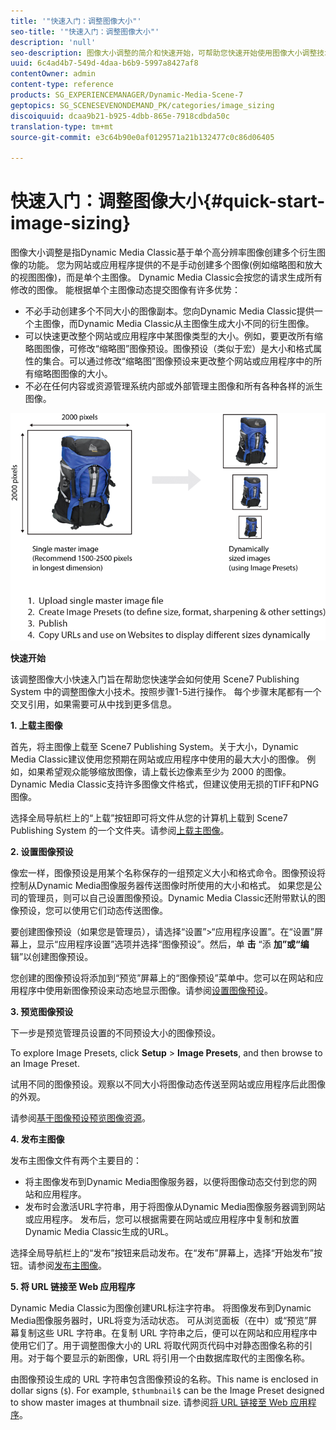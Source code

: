 ```yaml
---
title: '"快速入门：调整图像大小"'
seo-title: '"快速入门：调整图像大小"'
description: 'null'
seo-description: 图像大小调整的简介和快速开始，可帮助您快速开始使用图像大小调整技术。
uuid: 6c4ad4b7-549d-4daa-b6b9-5997a8427af8
contentOwner: admin
content-type: reference
products: SG_EXPERIENCEMANAGER/Dynamic-Media-Scene-7
geptopics: SG_SCENESEVENONDEMAND_PK/categories/image_sizing
discoiquuid: dcaa9b21-b925-4dbb-865e-7918cdbda50c
translation-type: tm+mt
source-git-commit: e3c64b90e0af0129571a21b132477c0c86d06405

---
```



# 快速入门：调整图像大小{#quick-start-image-sizing}

图像大小调整是指Dynamic Media Classic基于单个高分辨率图像创建多个衍生图像的功能。 您为网站或应用程序提供的不是手动创建多个图像(例如缩略图和放大的视图图像)，而是单个主图像。 Dynamic Media Classic会按您的请求生成所有修改的图像。 能根据单个主图像动态提交图像有许多优势：

* 不必手动创建多个不同大小的图像副本。您向Dynamic Media Classic提供一个主图像，而Dynamic Media Classic从主图像生成大小不同的衍生图像。
* 可以快速更改整个网站或应用程序中某图像类型的大小。例如，要更改所有缩略图图像，可修改“缩略图”图像预设。图像预设（类似于宏）是大小和格式属性的集合。可以通过修改“缩略图”图像预设来更改整个网站或应用程序中的所有缩略图图像的大小。
* 不必在任何内容或资源管理系统内部或外部管理主图像和所有各种各样的派生图像。

![您可以从同一高分辨率主文件创建大小不同的多个派生图像。](/help/assets/is_derivative_sizes_popup.png)

**快速开始**

该调整图像大小快速入门旨在帮助您快速学会如何使用 Scene7 Publishing System 中的调整图像大小技术。按照步骤1-5进行操作。 每个步骤末尾都有一个交叉引用，如果需要可从中找到更多信息。

**1. 上载主图像**

首先，将主图像上载至 Scene7 Publishing System。关于大小，Dynamic Media Classic建议使用您预期在网站或应用程序中使用的最大大小的图像。 例如，如果希望观众能够缩放图像，请上载长边像素至少为 2000 的图像。Dynamic Media Classic支持许多图像文件格式，但建议使用无损的TIFF和PNG图像。

选择全局导航栏上的“上载”按钮即可将文件从您的计算机上载到 Scene7 Publishing System 的一个文件夹。请参阅[上载主图像](uploading-master-images.md#uploading_master_images)。

**2. 设置图像预设**

像宏一样，图像预设是用某个名称保存的一组预定义大小和格式命令。图像预设将控制从Dynamic Media图像服务器传送图像时所使用的大小和格式。 如果您是公司的管理员，则可以自己设置图像预设。Dynamic Media Classic还附带默认的图像预设，您可以使用它们动态传送图像。

要创建图像预设（如果您是管理员），请选择“设置”>“应用程序设置”。在“设置”屏幕上，显示“应用程序设置”选项并选择“图像预设”。然后，单 **击** “添 **加”或“编** 辑”以创建图像预设。

您创建的图像预设将添加到“预览”屏幕上的“图像预设”菜单中。您可以在网站和应用程序中使用新图像预设来动态地显示图像。请参阅[设置图像预设](setting-image-presets.md#setting_up_image_presets)。

**3. 预览图像预设**

下一步是预览管理员设置的不同预设大小的图像预设。

To explore Image Presets, click **Setup** > **Image Presets**, and then browse to an Image Preset.

试用不同的图像预设。观察以不同大小将图像动态传送至网站或应用程序后此图像的外观。

请参阅[基于图像预设预览图像资源](previewing-asset.md#previewing_an_image_asset_based_on_its_image_preset)。

**4. 发布主图像**

发布主图像文件有两个主要目的：

* 将主图像发布到Dynamic Media图像服务器，以便将图像动态交付到您的网站和应用程序。
* 发布时会激活URL字符串，用于将图像从Dynamic Media图像服务器调到网站或应用程序。 发布后，您可以根据需要在网站或应用程序中复制和放置Dynamic Media Classic生成的URL。

选择全局导航栏上的“发布”按钮来启动发布。在“发布”屏幕上，选择“开始发布”按钮。请参阅[发布主图像](publishing-master-images.md#publishing_master_images)。

**5. 将 URL 链接至 Web 应用程序**

Dynamic Media Classic为图像创建URL标注字符串。 将图像发布到Dynamic Media图像服务器时，URL将变为活动状态。 可从浏览面板（在中）或“预览”屏幕复制这些 URL 字符串。在复制 URL 字符串之后，便可以在网站和应用程序中使用它们了。用于调整图像大小的 URL 将取代网页代码中对静态图像名称的引用。对于每个要显示的新图像，URL 将引用一个由数据库取代的主图像名称。

由图像预设生成的 URL 字符串包含图像预设的名称。This name is enclosed in dollar signs (`$`). For example, `$thumbnail$` can be the Image Preset designed to show master images at thumbnail size. 请参阅[将 URL 链接至 Web 应用程序](linking-urls-web-application.md#linking_urls_to_your_web_application)。
